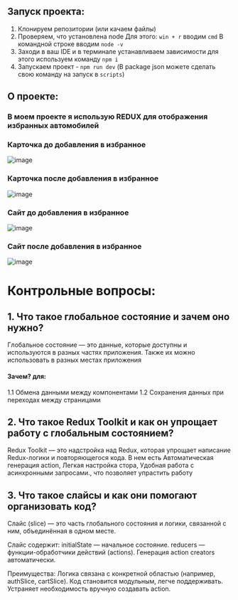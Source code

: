 ## Запуск проекта:
1. Клонируем репозитории (или качаем файлы)
2. Проверяем, что установлена node 
Для этого:
`win + r` вводим `cmd`
В командной строке вводим `node -v`
3. Заходи в ваш IDE и в терминале устанавливаем зависимости
для этого используем команду `npm i`
5. Запускаем проект - `npm run dev` (В package json можете сделать свою команду на запуск в `scripts`)

## О проекте:
### В моем проекте я иcпользую REDUX для отображения избранных автомобилей <br>
### Карточка до добавления в избранное
![image](https://i.imgur.com/vbw08iM.png)
### Карточка после добавления в избранное
![image](https://i.imgur.com/cd00Afl.png)
### Сайт до добавления в избранное
![image](https://i.imgur.com/8BRNnVQ.png)
### Сайт после добавления в избранное
![image](https://i.imgur.com/DScmFz1.png)

# Контрольные вопросы:
## 1. Что такое глобальное состояние и зачем оно нужно? <br>

Глобальное состояние — это данные, которые доступны и используются в разных частях приложения. Также их можно использовать в разных местах приложения

#### Зачем? для: <br>
1.1 Обмена данными между компонентами
1.2 Сохранения данных при переходах между страницами


## 2. Что такое Redux Toolkit и как он упрощает работу с глобальным состоянием? <br>

Redux Toolkit — это надстройка над Redux, которая упрощает написание Redux-логики и повторяющегося кода.
В нем есть Автоматическая генерация action, Легкая настройка стора, Удобная работа с асинхронными запросами.,  что позволяет упрастить работу

## 3. Что такое слайсы и как они помогают организовать код?

Слайс (slice) — это часть глобального состояния и логики, связанной с ним, объединённая в одном месте. 

Слайс содержит:
initialState — начальное состояние.
reducers — функции-обработчики действий (actions).
Генерация action creators автоматически.

Преимущества:
Логика связана с конкретной областью (например, authSlice, cartSlice).
Код становится модульным, легче поддерживать.
Устраняет необходимость вручную создавать action.
